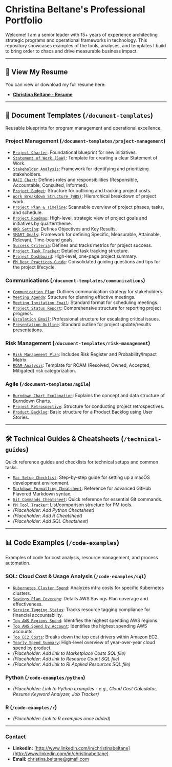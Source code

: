 # Christina Beltane's Professional Portfolio

Welcome! I am a senior leader with 15+ years of experience architecting strategic programs and operational frameworks in technology. This repository showcases examples of the tools, analyses, and templates I build to bring order to chaos and drive measurable business impact.

---

## 📄 View My Resume

You can view or download my full resume here:

* **[Christina Beltane - Resume](./Christina_Beltane_Resume.pdf)**

---

## 📝 Document Templates (`/document-templates`)

Reusable blueprints for program management and operational excellence.

### **Project Management (`/document-templates/project-management`)**

* [`Project Charter`](./document-templates/project-management/project-charter-template.md): Foundational blueprint for new initiatives.
* [`Statement of Work (SoW)`](./document-templates/project-management/sow-template.md): Template for creating a clear Statement of Work.
* [`Stakeholder Analysis`](./document-templates/project-management/stakeholder-analysis-template.md): Framework for identifying and prioritizing stakeholders.
* [`RACI Chart`](./document-templates/project-management/raci-chart-template.md): Defines roles and responsibilities (Responsible, Accountable, Consulted, Informed).
* [`Project Budget`](./document-templates/project-management/project-budget-template.md): Structure for outlining and tracking project costs.
* [`Work Breakdown Structure (WBS)`](./document-templates/project-management/wbs-template.md): Hierarchical breakdown of project work.
* [`Project Plan & Timeline`](./document-templates/project-management/project-plan-timeline-template.md): Scannable overview of project phases, tasks, and schedule.
* [`Project Roadmap`](./document-templates/project-management/project-roadmap-template.md): High-level, strategic view of project goals and initiatives by quarter/theme.
* [`OKR Setting`](./document-templates/project-management/okr-setting-template.md): Defines Objectives and Key Results.
* [`SMART Goals`](./document-templates/project-management/smart-goals-template.md): Framework for defining Specific, Measurable, Attainable, Relevant, Time-bound goals.
* [`Success Criteria`](./document-templates/project-management/success-criteria-template.md): Defines and tracks metrics for project success.
* [`Project Task Tracker`](./document-templates/project-management/project-tracking-template.md): Detailed task tracking structure.
* [`Project Dashboard`](./document-templates/project-management/project-dashboard-template.md): High-level, one-page project summary.
* [`PM Best Practices Guide`](./document-templates/project-management/pm-best-practices-guide.md): Consolidated guiding questions and tips for the project lifecycle.

### **Communications (`/document-templates/communications`)**

* [`Communication Plan`](./document-templates/communications/communication-plan-template.md): Outlines communication strategy for stakeholders.
* [`Meeting Agenda`](./document-templates/communications/meeting-agenda-template.md): Structure for planning effective meetings.
* [`Meeting Invitation Email`](./document-templates/communications/meeting-invitation-email-template.md): Standard format for scheduling meetings.
* [`Project Status Report`](./document-templates/communications/project-status-report-template.md): Comprehensive structure for reporting project progress.
* [`Escalation Email`](./document-templates/communications/escalation-email-template.md): Professional structure for escalating critical issues.
* [`Presentation Outline`](./document-templates/communications/presentation-outline-template.md): Standard outline for project update/results presentations.

### **Risk Management (`/document-templates/risk-management`)**

* [`Risk Management Plan`](./document-templates/risk-management/risk-management-plan-template.md): Includes Risk Register and Probability/Impact Matrix.
* [`ROAM Analysis`](./document-templates/risk-management/roam-analysis-template.md): Template for ROAM (Resolved, Owned, Accepted, Mitigated) risk categorization.

### **Agile (`/document-templates/agile`)**

* [`Burndown Chart Explanation`](./document-templates/agile/burndown-chart-explanation.md): Explains the concept and data structure of Burndown Charts.
* [`Project Retrospective`](./document-templates/agile/project-retrospective-template.md): Structure for conducting project retrospectives.
* [`Product Backlog`](./document-templates/agile/product-backlog-template.md): Basic structure for a Product Backlog using User Stories.

---

## 🛠️ Technical Guides & Cheatsheets (`/technical-guides`)

Quick reference guides and checklists for technical setups and common tasks.

* [`Mac Setup Checklist`](./technical-guides/mac-setup-checklist.md): Step-by-step guide for setting up a macOS development environment.
* [`Markdown Formatting Cheatsheet`](./technical-guides/markdown-formatting-cheatsheet.md): Reference for advanced GitHub Flavored Markdown syntax.
* [`Git Commands Cheatsheet`](./technical-guides/git-commands-cheatsheet.md): Quick reference for essential Git commands.
* [`PM Tool Tracker`](./document-templates/project-management/pm-tool-tracker-template.md): List/comparison structure for PM tools.
* *(Placeholder: Add Python Cheatsheet)*
* *(Placeholder: Add R Cheatsheet)*
* *(Placeholder: Add SQL Cheatsheet)*

---

## 📊 Code Examples (`/code-examples`)

Examples of code for cost analysis, resource management, and process automation.

### **SQL: Cloud Cost & Usage Analysis (`/code-examples/sql`)**

* [`Kubernetes Cluster Spend`](./code-examples/sql-examples/kubernetes-cluster-spend.md): Analyzes infra costs for specific Kubernetes clusters.
* [`Savings Plan Coverage`](./code-examples/sql-examples/savings-plan-coverage.md): Details AWS Savings Plan coverage and effectiveness.
* [`Service Tagging Status`](./code-examples/sql-examples/service-tagging-status.md): Tracks resource tagging compliance for financial accountability.
* [`Top AWS Regions Spend`](./code-examples/sql-examples/top-aws-regions-spend.md): Identifies the highest spending AWS regions.
* [`Top AWS Spend by Account`](./code-examples/sql-examples/top-aws-spend-account.md): Identifies the highest spending AWS accounts.
* [`Top EC2 Costs`](./code-examples/sql-examples/top-ec2-costs.md): Breaks down the top cost drivers within Amazon EC2.
* [`Yearly Spend Summary`](./code-examples/sql/-examplesyearly-spend-summary.md): High-level overview of year-over-year cloud spend by product.
* *(Placeholder: Add link to Marketplace Costs SQL file)*
* *(Placeholder: Add link to Resource Count SQL file)*
* *(Placeholder: Add link to RI Applied Resources SQL file)*

### **Python (`/code-examples/python`)**

* *(Placeholder: Link to Python examples - e.g., Cloud Cost Calculator, Resume Keyword Analyzer, Job Tracker)*

### **R (`/code-examples/r`)**

* *(Placeholder: Link to R examples once added)*

---

### **Contact**

* **LinkedIn:** [http://www.linkedin.com/in/christinabeltane](http://www.linkedin.com/in/christinabeltane)
* **Email:** christina.beltane@gmail.com
